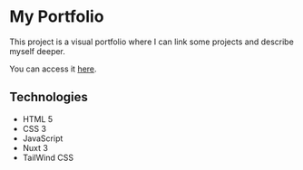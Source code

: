 # My Portfolio

This project is a visual portfolio where I can link some projects and describe myself deeper.

You can access it <a href="https://portfolio-eta-silk-10.vercel.app/" target="_blank">here</a>.

## Technologies

- HTML 5
- CSS 3
- JavaScript
- Nuxt 3
- TailWind CSS
